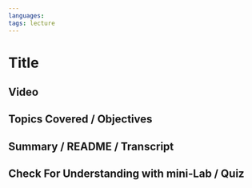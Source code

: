 ```yaml
---
languages: 
tags: lecture
---
```


# Title

## Video

## Topics Covered / Objectives

## Summary / README / Transcript

## Check For Understanding with mini-Lab / Quiz
